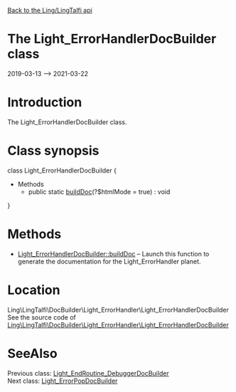 [Back to the Ling/LingTalfi api](https://github.com/lingtalfi/LingTalfi/blob/master/doc/api/Ling/LingTalfi.md)



The Light_ErrorHandlerDocBuilder class
================
2019-03-13 --> 2021-03-22






Introduction
============

The Light_ErrorHandlerDocBuilder class.



Class synopsis
==============


class <span class="pl-k">Light_ErrorHandlerDocBuilder</span>  {

- Methods
    - public static [buildDoc](https://github.com/lingtalfi/LingTalfi/blob/master/doc/api/Ling/LingTalfi/DocBuilder/Light_ErrorHandler/Light_ErrorHandlerDocBuilder/buildDoc.md)(?$htmlMode = true) : void

}






Methods
==============

- [Light_ErrorHandlerDocBuilder::buildDoc](https://github.com/lingtalfi/LingTalfi/blob/master/doc/api/Ling/LingTalfi/DocBuilder/Light_ErrorHandler/Light_ErrorHandlerDocBuilder/buildDoc.md) &ndash; Launch this function to generate the documentation for the Light_ErrorHandler planet.





Location
=============
Ling\LingTalfi\DocBuilder\Light_ErrorHandler\Light_ErrorHandlerDocBuilder<br>
See the source code of [Ling\LingTalfi\DocBuilder\Light_ErrorHandler\Light_ErrorHandlerDocBuilder](https://github.com/lingtalfi/LingTalfi/blob/master/DocBuilder/Light_ErrorHandler/Light_ErrorHandlerDocBuilder.php)



SeeAlso
==============
Previous class: [Light_EndRoutine_DebuggerDocBuilder](https://github.com/lingtalfi/LingTalfi/blob/master/doc/api/Ling/LingTalfi/DocBuilder/Light_EndRoutine_Debugger/Light_EndRoutine_DebuggerDocBuilder.md)<br>Next class: [Light_ErrorPopDocBuilder](https://github.com/lingtalfi/LingTalfi/blob/master/doc/api/Ling/LingTalfi/DocBuilder/Light_ErrorPop/Light_ErrorPopDocBuilder.md)<br>
